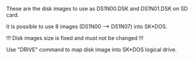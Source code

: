 These are the disk images to use as DS1N00.DSK and DS1N01.DSK on SD card.

It is possible to use 8 images (DS1N00 --> DS1N07) into SK*DOS.

!!! Disk images size is fixed and must not be changed !!!

Use "DRIVE" command to map disk image into SK*DOS logical drive.
